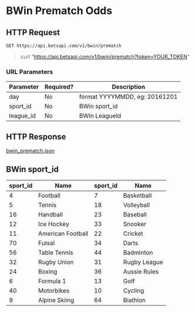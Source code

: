 # BWin Prematch Odds

## HTTP Request

`GET https://api.betsapi.com/v1/bwin/prematch`

> curl "https://api.betsapi.com/v1/bwin/prematch?token=YOUR_TOKEN"

### URL Parameters

Parameter | Required? | Description
--------- | ------- | -----------
day | No | format YYYYMMDD, eg: 20161201
sport_id | No | BWin sport_id
league_id | No | BWin LeagueId

## HTTP Response

<a href="../samples/bwin_prematch.json" target="_blank">bwin_prematch.json</a>

## BWin sport_id

sport_id | Name | sport_id | Name
---------- | ------- | -------- | -------
4  | Football | 7 | Basketball
5  | Tennis | 18 | Volleyball
16 | Handball | 23 | Baseball
12 | Ice Hockey | 33 | Snooker
11 | American Football | 22 | Cricket
70 | Futsal | 34 | Darts
56 | Table Tennis | 44 | Badminton
32 | Rugby Union | 31 | Rugby League
24 | Boxing | 36 | Aussie Rules
6  | Formula 1 | 13 | Golf
40 | Motorbikes | 10 | Cycling
9  | Alpine Skiing | 64 | Biathlon
